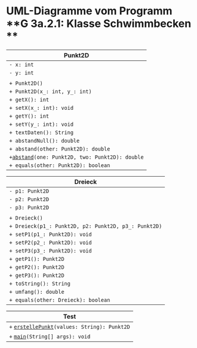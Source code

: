 # UML-Diagramme vom Programm **G 3a.2.1: Klasse Schwimmbecken **

| Punkt2D                                                   |
| --------------------------------------------------------- |
| `- x: int`                                                |
| `- y: int`                                                |
|                                                           |
| `+ Punkt2D()`                                             |
| `+ Punkt2D(x_: int, y_: int)`                             |
| `+ getX(): int`                                           |
| `+ setX(x_: int): void`                                   |
| `+ getY(): int`                                           |
| `+ setY(y_: int): void`                                   |
| `+ textDaten(): String`                                   |
| `+ abstandNull(): double`                                 |
| `+ abstand(other: Punkt2D): double`                       |
| `+`<u>`abstand`</u>`(one: Punkt2D, two: Punkt2D): double` |
| `+ equals(other: Punkt2D): boolean`                       |

| Dreieck                                              |
| ---------------------------------------------------- |
| `- p1: Punkt2D`                                      |
| `- p2: Punkt2D`                                      |
| `- p3: Punkt2D`                                      |
|                                                      |
| `+ Dreieck()`                                        |
| `+ Dreieck(p1_: Punkt2D, p2: Punkt2D, p3_: Punkt2D)` |
| `+ setP1(p1_: Punkt2D): void`                        |
| `+ setP2(p2_: Punkt2D): void`                        |
| `+ setP3(p3_: Punkt2D): void`                        |
| `+ getP1(): Punkt2D`                                 |
| `+ getP2(): Punkt2D`                                 |
| `+ getP3(): Punkt2D`                                 |
| `+ toString(): String`                               |
| `+ umfang(): double`                                 |
| `+ equals(other: Dreieck): boolean`                  |

| Test                                                  |
| ----------------------------------------------------- |
| `+` <u>`erstellePunkt`</u>`(values: String): Punkt2D` |
| `+` <u>`main`</u>`(String[] args): void`              |

